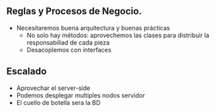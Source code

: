 <style type="text/css"> h1 { counter-reset: h1counter 4}</style>

## Reglas y Procesos de Negocio.

* Necesitaremos buena arquitectura y buenas prácticas
  * No solo hay métodos: aprovechemos las clases para distribuir la responsabiliad de cada pieza
  * Desacoplemos con interfaces
  
## Escalado

* Aprovechar el server-side
* Podemos desplegar multiples nodos servidor
* El cuello de botella sera la BD
